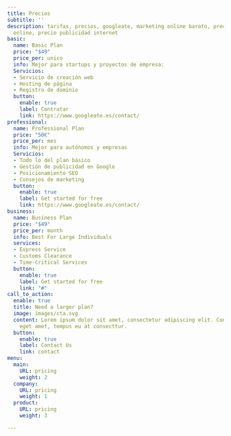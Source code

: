 ```yaml
---
title: Precios
subtitle: ''
description: tarifas, precios, googleate, marketing online barato, precios campañas
  online, precio publicidad internet
basic:
  name: Basic Plan
  price: "$49"
  price_per: unico
  info: Mejor para startups y proyectos de empresa:
  Servicios:
  - Servicio de creación web 
  - Hosting de página
  - Registro de dominio
  button:
    enable: true
    label: Contratar
    link: https://www.googleate.es/contact/
professional:
  name: Professional Plan
  price: "50€"
  price_per: mes
  info: Mejor para autónomos y empresas
  Servicios:
  - Todo lo del plan básico
  - Gestión de publicidad en Google
  - Posicionamiento SEO
  - Consejos de marketing 
  button:
    enable: true
    label: Get started for free
    link: https://www.googleate.es/contact/
business:
  name: Business Plan
  price: "$49"
  price_per: month
  info: Best For Large Individuals
  services:
  - Express Service
  - Customs Clearance
  - Time-Critical Services
  button:
    enable: true
    label: Get started for free
    link: "#"
call_to_action:
  enable: true
  title: Need a larger plan?
  image: images/cta.svg
  content: Lorem ipsum dolor sit amet, consectetur adipiscing elit. Consequat tristique
    eget amet, tempus eu at consecttur.
  button:
    enable: true
    label: Contact Us
    link: contact
menu:
  main:
    URL: pricing
    weight: 2
  company:
    URL: pricing
    weight: 1
  product:
    URL: pricing
    weight: 3

---
```

